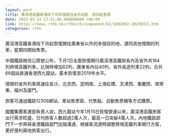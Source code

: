 ```yaml
---
layout: post
title: 廣深港高鐵香港段下月恢復開往省外站點　周四起售票
date: 2023-03-21 13:51:06.000000000 +08:00
link: https://news.rthk.hk/rthk/ch/component/k2/1692882-20230321.htm
categories: rthk
---
```


廣深港高鐵香港段下月起恢復開往廣東省以外的多個目的地，連同其他增開的列車，星期四開始售票。

中國鐵路微信公眾號公布，下月1日全面恢復開行廣深港高鐵與省內及省外共164列跨境高鐵列車，比現時增加62列，廣東省內佔40列，省外長途列車22列。合共66個站直通香港西九龍站，基本恢復至2019年水平。

增開的省外列車將通往長沙、北京西、昆明南、上海虹橋、天津西、重慶西、南寧東、福州及廈門。

旅客可通過鐵路12306網站、車站售票窗、代售點、自動售票機等方式購票。

國鐵集團客運部負責人說，西九龍站今年1月15日恢復營運以來，廣深港高鐵旅客出行需求旺盛，日均旅客人數超過2萬人次，最高一日突破4萬人次，內地鐵路部門下一步將與香港鐵路部門加強溝通，根據客流適時調整跨境高鐵列車開行方案，更好便利兩地旅客出行。
